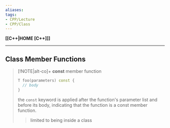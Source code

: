 ```yaml
---
aliases:
tags:
- CPP/Lecture
- CPP/Class
---
```

**[[C++|HOME [C++]]]**

---
## Class Member Functions

>[!NOTE|alt-co]+ **const** member function
> ```cpp
> T foo(parameters) const {
> 	// body
> }
> ```
> the `const` keyword is applied after the function's parameter list and before its body, indicating that the function is a const member function.
> 
>> limited to being inside a class
